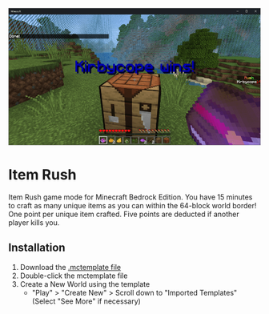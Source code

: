 ![Item Rush](/item-rush-bedrock.png)

# Item Rush
Item Rush game mode for Minecraft Bedrock Edition. You have 15 minutes to craft as many unique items as you can within the 64-block world border! One point per unique item crafted. Five points are deducted if another player kills you.

## Installation
1. Download the [.mctemplate file](https://github.com/kirbycope/item-rush-bedrock/raw/main/item-rush-bedrock.mctemplate)
1. Double-click the mctemplate file
1. Create a New World using the template
    - "Play" > "Create New"  > Scroll down to "Imported Templates" (Select "See More" if necessary)

